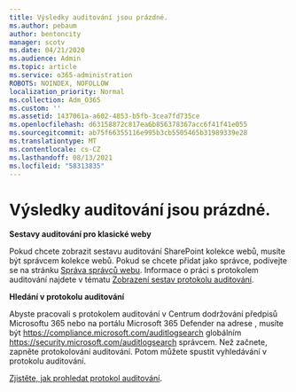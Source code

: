 ```yaml
---
title: Výsledky auditování jsou prázdné.
ms.author: pebaum
author: bentoncity
manager: scotv
ms.date: 04/21/2020
ms.audience: Admin
ms.topic: article
ms.service: o365-administration
ROBOTS: NOINDEX, NOFOLLOW
localization_priority: Normal
ms.collection: Adm_O365
ms.custom: ''
ms.assetid: 1437061a-a602-4853-b5fb-3cea7fd735ce
ms.openlocfilehash: d63158872c817ea6b856378367acc6f41f41e055
ms.sourcegitcommit: ab75f66355116e995b3cb5505465b31989339e28
ms.translationtype: MT
ms.contentlocale: cs-CZ
ms.lasthandoff: 08/13/2021
ms.locfileid: "58313835"
---
```

# <a name="auditing-results-are-blank"></a>Výsledky auditování jsou prázdné.

**Sestavy auditování pro klasické weby**
  
Pokud chcete zobrazit sestavu auditování SharePoint kolekce webů, musíte být správcem kolekce webů. Pokud se chcete přidat jako správce, podívejte se na stránku [Správa správců webu](https://docs.microsoft.com/sharepoint/manage-site-collection-administrators). Informace o práci s protokolem auditování najdete v tématu [Zobrazení sestav protokolu auditování](https://support.microsoft.com/office/view-audit-log-reports-b37c5869-1b47-4a82-a30d-ea20070fe527).
  
**Hledání v protokolu auditování**
  
Abyste pracovali s protokolem auditování v Centrum dodržování předpisů Microsoftu 365 nebo na portálu Microsoft 365 Defender na adrese , musíte být <https://compliance.microsoft.com/auditlogsearch> globálním <https://security.microsoft.com/auditlogsearch> správcem. Než začnete, zapněte protokolování auditování. Potom můžete spustit vyhledávání v protokolu auditování.
  
[Zjistěte, jak prohledat protokol auditování](https://docs.microsoft.com/microsoft-365/compliance/search-the-audit-log-in-security-and-compliance#search-the-audit-log).
